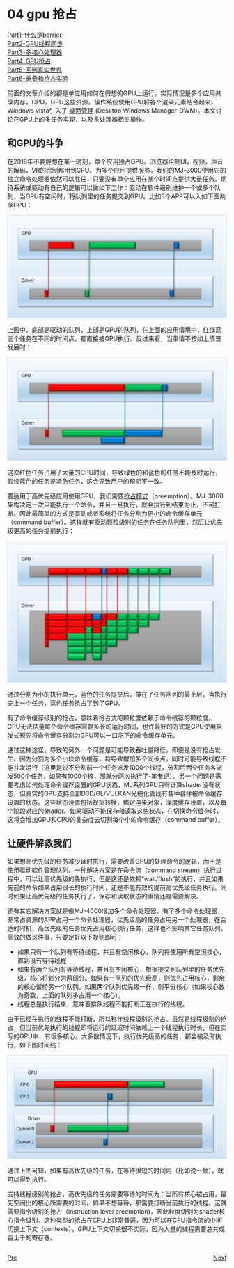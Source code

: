 # 04 gpu 抢占

[Part1-什么是barrier](breaking_down_barriers_1.md)  
[Part2-GPU线程同步](breaking_down_barriers_2.md)  
[Part3-多核心处理器](breaking_down_barriers_3.md)  
[Part4-GPU抢占](breaking_down_barriers_4.md)  
[Part5-回到真实世界](breaking_down_barriers_5.md)  
[Part6-重叠和抢占实验](breaking_down_barriers_6.md)  

前面的文章介绍的都是单应用如何在假想的GPU上运行。实际情况是多个应用共享内存，CPU，GPU这些资源。操作系统使用GPU将各个渲染元素结合起来，Windows vista引入了 [桌面管理](https://docs.microsoft.com/en-us/windows/desktop/dwm/dwm-overview) (Desktop Windows Manager-DWM)。本文讨论在GPU上的多任务实现，以及多处理器相关操作。

## 和GPU的斗争
在2018年不要臆想在某一时刻，单个应用独占GPU。浏览器绘制UI，视频，声音的解码，VR的绘制都用到GPU。为多个应用提供服务，我们的MJ-3000使用它的独立命令处理器依然可以胜任，只要没有单个应用在某个时间点提供大量任务。期待系统或驱动有自己的逻辑可以做如下工作：驱动在软件级别维护一个或多个队列，当GPU有空闲时，将队列里的任务提交到GPU。比如3个APP可以入如下图共享GPU：

![](res/multi_app.png)

上图中，底部是驱动的队列，上部是GPU的队列，在上面的应用情境中，红绿蓝三个任务在不同的时间点，都直接被GPU执行。反过来看，当事情不按如上情景发展时：

![](res/multi_app_contested3.png)

这次红色任务占用了大量的GPU时间，导致绿色的和蓝色的任务不能及时运行，假设蓝色的任务是紧急任务，这会导致用户的预期不一致。

要适用于高优先级应用使用GPU，我们需要[抢占模式](https://en.wikipedia.org/wiki/Preemption_(computing))（preemption）。MJ-3000架构决定一次只能执行一个命令，并且一旦执行，就会执行到结束为止，不可打断。因此最简单的方式是驱动或者系统将任务分割为更小的命令缓存单元（command buffer）。这样就有驱动颗粒级别的任务在任务队列里，然后让优先级更高的任务提前执行：

![](res/multi_app_preemption.png)

通过分割为小的执行单元，蓝色的任务提交后，排在了任务队列的最上层，当执行完上一个任务，蓝色任务抢占了到了GPU。

有了命令缓存级别的抢占，意味着抢占式的颗粒度依赖于命令缓存的颗粒度。GPU无法估量每个命令缓存需要多长的运行时间，也许最好的方式是GPU使用启发式预先将命令缓存分割为GPU可以一口吃下的命令缓存单元。

通过这种途径，导致的另外一个问题是可能导致吞吐量降低，即便是没有抢占发生。因为分割为多个小块命令缓存，将导致增加多个同步点，同时可能导致线程不能并发运行（这里是说不分割前一个任务派发1000个线程，分割后两个任务各派发500个任务，如果有1000个核，那就分两次执行了-笔者记）。另一个问题是需要考虑如何处理命令缓存设置的GPU状态，MJ系列GPU只有计算shader没有状态，但真实的GPU支持全部D3D/GL/VULKAN光栅化管线有各种各样被命令缓存设置的状态。这些状态设置包括视窗转换，绑定渲染对象，深度缓存设置，以及每个阶段对应的shader。如果驱动不能保存和读取这些状态，在切换命令缓存时，这将会增加GPU和CPU的复杂度去切割每个小的命令缓存（command buffer）。

## 让硬件解救我们
如果想高优先级的任务减少延时执行，需要改善GPU的处理命令的逻辑，而不是使用驱动软件管理队列。一种解决方案是在命令流（command stream）执行过程中，可以让高优先级的先执行，但是这还是依赖“wait/flush“的执行，并且如果先前的命令如果占用很长的执行时间，还是不能有效的提前高优先级任务执行。同时如果让高优先级的任务执行了，保存和读取状态的事情还是需要解决。

还有其它解决方案就是像MJ-4000增加多个命令处理器。有了多个命令处理器，非常占资源的APP占用一个命令处理器，优先级高的任务占用另一个处理器，在合适的时机，高优先级的任务优先占用核心执行任务，这样也不影响其它任务队列。高效的做这件事，只要定好以下规则即可：

* 如果只有一个队列有等待线程，并且有空闲核心，队列将使用所有空闲核心，直到没有等待线程
* 如果有两个队列有等待线程，并且有空闲核心，根据提交到队列里的任务优先级，核心将划分为两部分。如果有一队列的优先级高，则优先占用核心，剩余的核心留给另一个队列。如果两个队列优先级一样，则平分核心（如果核心数为奇数，上面的队列多占用一个核心）。
* 线程总是执行结束，意味着排队线程不能打断正在执行的线程。

由于已经在执行的线程不能打断，所以称作线程级别的抢占。虽然是线程级别的抢占，但当前优先执行的线程即将运行的延迟时间依赖上一个线程执行时长，但在实际的GPU中，有很多核心。大多数情况下，执行优先级高的任务，都会被及时执行，如下图时间线：

![](res/multi_app_multi_queue1.png)

通过上图可知，如果有高优先级的任务，在等待很短的时间内（比如说一帧），就可以得到执行。

支持线程级别的抢占，高优先级的任务需要等待的时间为：当所有核心被占用，最先空闲出的核心所需要的时间。如果不想等待，那需要打断当前执行的线程。这就需要指令级别的抢占（instruction level preemption)，因此粒度级别为shader核心指令级别。这种类型的抢占在CPU上非常普遍，因为可以在CPU指令流的中间切换上下文（contexts），GPU上下文切换很不实际，因为大量的线程需要总共成百上千的寄存器。

<p style="float: left"><a href="breaking_down_barriers_4.md">Pre</a></p>
<p style="float: right"><a href="breaking_down_barriers_5.md">Next</a></p>